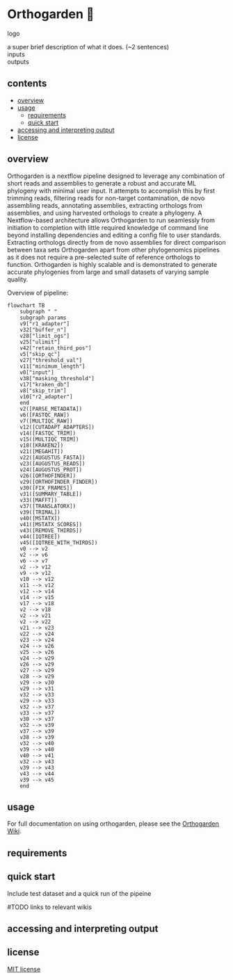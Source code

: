 # Orthogarden :seedling:

logo

a super brief description of what it does. (~2 sentences)  
inputs  
outputs  

## contents
- [overview](#overview)
- [usage](#usage)
  - [requirements](#requirements)
  - [quick start](#quick-start)
- [accessing and interpreting output](#accessing-and-interpreting-output)
- [license](#license)

## overview

Orthogarden is a nextflow pipeline designed to leverage any combination of short reads and assemblies to generate a robust and accurate ML phylogeny with minimal user input. It attempts to accomplish this by first trimming reads, filtering reads for non-target contamination, de novo assembling reads, annotating assemblies, extracting orthologs from assemblies, and using harvested orthologs to create a phylogeny. A Nextflow-based architecture allows Orthogarden to run seamlessly from initiation to completion with little required knowledge of command line beyond installing dependencies and editing a config file to user standards. Extracting orthologs directly from de novo assemblies for direct comparison between taxa sets Orthogarden apart from other phylogenomics pipelines as it does not require a pre-selected suite of reference orthologs to function. Orthogarden is highly scalable and is demonstrated to generate accurate phylogenies from large and small datasets of varying sample quality.

Overview of pipeline:

```mermaid
flowchart TB
    subgraph " "
    subgraph params
    v9["r1_adapter"]
    v32["buffer_n"]
    v28["limit_ogs"]
    v25["ulimit"]
    v42["retain_third_pos"]
    v5["skip_qc"]
    v27["threshold_val"]
    v11["minimum_length"]
    v0["input"]
    v38["masking_threshold"]
    v17["kraken_db"]
    v8["skip_trim"]
    v10["r2_adapter"]
    end
    v2([PARSE_METADATA])
    v6([FASTQC_RAW])
    v7([MULTIQC_RAW])
    v12([CUTADAPT_ADAPTERS])
    v14([FASTQC_TRIM])
    v15([MULTIQC_TRIM])
    v18([KRAKEN2])
    v21([MEGAHIT])
    v22([AUGUSTUS_FASTA])
    v23([AUGUSTUS_READS])
    v24([AUGUSTUS_PROT])
    v26([ORTHOFINDER])
    v29([ORTHOFINDER_FINDER])
    v30([FIX_FRAMES])
    v31([SUMMARY_TABLE])
    v33([MAFFT])
    v37([TRANSLATORX])
    v39([TRIMAL])
    v40([MSTATX])
    v41([MSTATX_SCORES])
    v43([REMOVE_THIRDS])
    v44([IQTREE])
    v45([IQTREE_WITH_THIRDS])
    v0 --> v2
    v2 --> v6
    v6 --> v7
    v2 --> v12
    v9 --> v12
    v10 --> v12
    v11 --> v12
    v12 --> v14
    v14 --> v15
    v17 --> v18
    v2 --> v18
    v2 --> v21
    v2 --> v22
    v21 --> v23
    v22 --> v24
    v23 --> v24
    v24 --> v26
    v25 --> v26
    v24 --> v29
    v26 --> v29
    v27 --> v29
    v28 --> v29
    v29 --> v30
    v29 --> v31
    v32 --> v33
    v29 --> v33
    v32 --> v37
    v33 --> v37
    v30 --> v37
    v32 --> v39
    v37 --> v39
    v38 --> v39
    v32 --> v40
    v39 --> v40
    v40 --> v41
    v32 --> v43
    v39 --> v43
    v43 --> v44
    v39 --> v45
    end
```

## usage

For full documentation on using orthogarden, please see the [Orthogarden Wiki](https://github.com/jacksonhturner/orthogarden/wiki).

## requirements

## quick start

Include test dataset and a quick run of the pipeine

#TODO links to relevant wikis

## accessing and interpreting output

## license

<a href="https://github.com/jacksonhturner/orthogarden/blob/master/LICENSE">MIT license</a>
